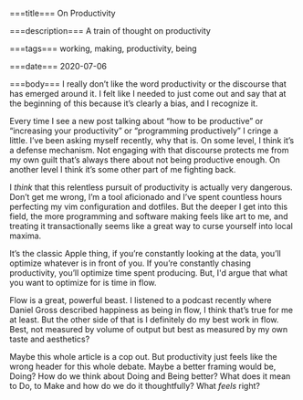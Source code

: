 ===title===
On Productivity

===description===
A train of thought on productivity

===tags===
working, making, productivity, being

===date===
2020-07-06

===body===
I really don’t like the word productivity or the discourse that has emerged around it. I felt like I needed to just come out and say that at the beginning of this because it’s clearly a bias, and I recognize it. 

Every time I see a new post talking about “how to be productive” or “increasing your productivity” or “programming productively” I cringe a little. I’ve been asking myself recently, why that is. On some level, I think it’s a defense mechanism. Not engaging with that discourse protects me from my own guilt that’s always there about not being productive enough. On another level I think it’s some other part of me fighting back. 

I _think_ that this relentless pursuit of productivity is actually very dangerous. Don’t get me wrong, I’m a tool aficionado and I’ve spent countless hours perfecting my vim configuration and dotfiles. But the deeper I get into this field, the more programming and software making feels like art to me, and treating it transactionally seems like a great way to curse yourself into local maxima.

It’s the classic Apple thing, if you’re constantly looking at the data, you’ll optimize whatever is in front of you. If you’re constantly chasing productivity, you’ll optimize time spent producing. But, I'd argue that what you want to optimize for is time in flow. 

Flow is a great, powerful beast. I listened to a podcast recently where Daniel Gross described happiness as being in flow, I think that’s true for me at least. But the other side of that is I definitely do my best work in flow. Best, not measured by volume of output but best as measured by my own taste and aesthetics? 

Maybe this whole article is a cop out. But productivity just feels like the wrong header for this whole debate. Maybe a better framing would be, Doing? How do we think about Doing and Being better? What does it mean to Do, to Make and how do we do it thoughtfully? What _feels_ right?
